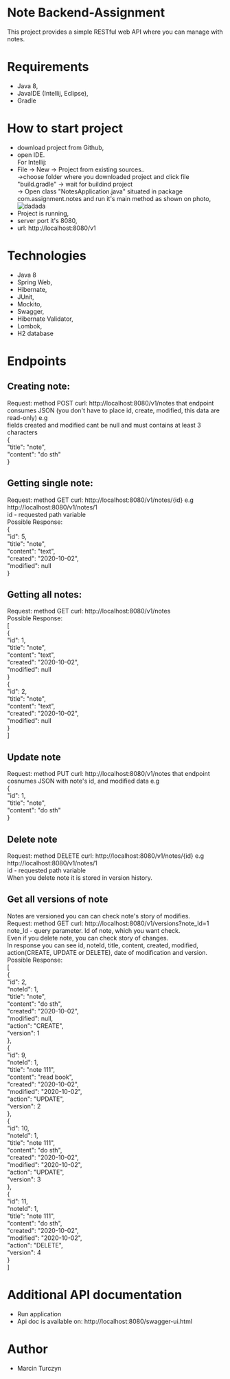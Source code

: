 # Note Backend-Assignment
This project provides a simple RESTful web API where you can manage with notes.
# Requirements
- Java 8,
- JavaIDE (Intellij, Eclipse),
- Gradle
# How to start project
- download project from Github,
- open IDE. <br />
 For Intellij:
- File -> New -> Project from existing sources..  <br />->choose folder where you downloaded project and click file "build.gradle"
  -> wait for buildind project  <br />-> Open class "NotesApplication.java" situated in package com.assignment.notes and run it's main method as shown on photo,
  ![dadada](https://snipboard.io/vR5dZ2.jpg)
 - Project is running,
 - server port it's 8080,
 - url: http://localhost:8080/v1
 
# Technologies
- Java 8
- Spring Web,
- Hibernate,
- JUnit,
- Mockito,
- Swagger,
- Hibernate Validator,
- Lombok,
- H2 database

# Endpoints
## Creating note:
Request: method POST curl: http://localhost:8080/v1/notes that endpoint consumes JSON (you don't have to place id, create, modified, this data are read-only) e.g<br />
fields created and modified cant be null and must contains at least 3 characters<br />
{	<br />
	"title": "note",<br />
	"content": "do sth"<br />
}<br />

## Getting single note:
Request: method GET curl: http://localhost:8080/v1/notes/{id} e.g http://localhost:8080/v1/notes/1<br />
id - requested path variable<br />
Possible Response:<br />
{<br />
    "id": 5,<br />
    "title": "note",<br />
    "content": "text",<br />
    "created": "2020-10-02",<br />
    "modified": null<br />
}<br />


## Getting all notes:
Request: method GET curl: http://localhost:8080/v1/notes<br />
Possible Response:<br />
[<br />
{<br />
    "id": 1,<br />
    "title": "note",<br />
    "content": "text",<br />
    "created": "2020-10-02",<br />
    "modified": null<br />
}<br />
{<br />
    "id": 2,<br />
    "title": "note",<br />
    "content": "text",<br />
    "created": "2020-10-02",<br />
    "modified": null<br />
}<br />]<br />

## Update note
Request: method PUT curl: http://localhost:8080/v1/notes that endpoint cosnumes JSON with note's id, and modified data e.g<br />
{	<br />
	"id": 1,<br />
	"title": "note",<br />
	"content": "do sth"<br />
}<br />

## Delete note
Request: method DELETE curl: http://localhost:8080/v1/notes/{id} e.g http://localhost:8080/v1/notes/1<br />
id - requested path variable<br />
When you delete note it is stored in version history.<br />


## Get all versions of note
Notes are versioned you can can check note's story of modifies.<br />
Request: method GET curl: http://localhost:8080/v1/versions?note_Id=1<br />
note_Id - query parameter. Id of note, which you want check.<br />
Even if you delete note, you can check story of changes.<br />
In response you can see id, noteId, title, content, created, modified, action(CREATE, UPDATE or DELETE), date of modification and version.<br />
Possible Response:<br />
[<br />
    {<br />
        "id": 2,<br />
        "noteId": 1,<br />
        "title": "note",<br />
        "content": "do sth",<br />
        "created": "2020-10-02",<br />
        "modified": null,<br />
        "action": "CREATE",<br />
        "version": 1<br />
    },<br />
    {<br />
        "id": 9,<br />
        "noteId": 1,<br />
        "title": "note 111",<br />
        "content": "read book",<br />
        "created": "2020-10-02",<br />
        "modified": "2020-10-02",<br />
        "action": "UPDATE",<br />
        "version": 2<br />
    },<br />
    {<br />
        "id": 10,<br />
        "noteId": 1,<br />
        "title": "note 111",<br />
        "content": "do sth",<br />
        "created": "2020-10-02",<br />
        "modified": "2020-10-02",<br />
        "action": "UPDATE",<br />
        "version": 3<br />
    },<br />
    {<br />
        "id": 11,<br />
        "noteId": 1,<br />
        "title": "note 111",<br />
        "content": "do sth",<br />
        "created": "2020-10-02",<br />
        "modified": "2020-10-02",<br />
        "action": "DELETE",<br />
        "version": 4<br />
    }<br />
]<br />


# Additional API documentation
- Run application
- Api doc is available on: http://localhost:8080/swagger-ui.html
# Author
- Marcin Turczyn
  

